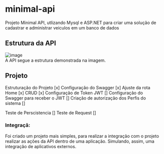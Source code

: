 # minimal-api
Projeto Minimal API, utlizando Mysql e ASP.NET para criar uma solução de cadastrar e administrar veiculos em um banco de dados

## Estrutura da API
![image](https://github.com/user-attachments/assets/ac6998b7-77cb-40fe-ba70-b5a81a9d30d3)
<br/>A API segue a estrutura demonstrada na imagem.

## Projeto
Estruturação do Projeto [x]
Configuração do Swagger [x]
Ajuste da rota Home [x]
CRUD [x]
Configuração de Token JWT []
Configuração do Swagger para receber o JWT []
Criação de autorização dos Perfis do sistema []

Teste de Perscistencia []
Teste de Request []

### Integraçã:
Foi criado um projeto mais simples, para realizar a integração com o projeto realizar as ações da API dentro de uma aplicação. 
Simulando, assim, uma integração de aplicativos externos.
